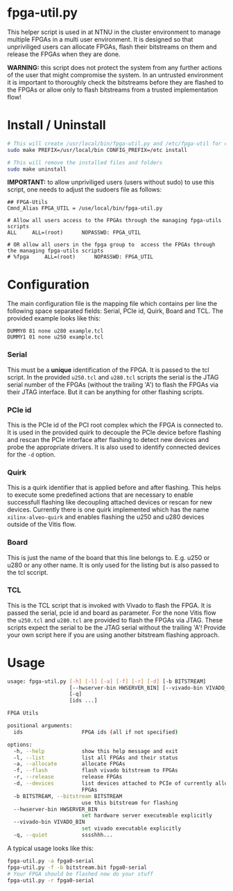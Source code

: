 # fpga-util.py

This helper script is used in at NTNU in the cluster environment to manage multiple FPGAs in a multi user environment. It is designed so that unpriviliged users can allocate FPGAs, flash their bitstreams on them and release the FPGAs when they are done.

**WARNING:** this script does not protect the system from any further actions of the user that might compromise the system. In an untrusted environment it is important to thoroughly check the bitstreams before they are flashed to the FPGAs or allow only to flash bitstreams from a trusted implementation flow!

# Install / Uninstall

```bash
# This will create /usr/local/bin/fpga-util.py and /etc/fpga-util for configs
sudo make PREFIX=/usr/local/bin CONFIG_PREFIX=/etc install

# This will remove the installed files and folders
sudo make uninstall
```

**IMPORTANT:** to allow unpriviliged users (users without sudo) to use this script, one needs to adjust the sudoers file as follows:
```text
## FPGA-Utils
Cmnd_Alias FPGA_UTIL = /use/local/bin/fpga-util.py

# Allow all users access to the FPGAs through the managing fpga-utils scripts
ALL     ALL=(root)      NOPASSWD: FPGA_UTIL

# OR allow all users in the fpga group to  access the FPGAs through the managing fpga-utils scripts
# %fpga     ALL=(root)      NOPASSWD: FPGA_UTIL
```

# Configuration

The main configuration file is the mapping file which contains per line the following space separated fields: Serial, PCIe id, Quirk, Board and TCL. The  provided example looks like this:

```text
DUMMY0 81 none u280 example.tcl
DUMMY1 01 none u250 example.tcl
```

### Serial

This must be a **unique** identification of the FPGA. It is passed to the tcl script. In the provided `u250.tcl` and `u280.tcl` scripts the serial is the JTAG serial number of the FPGAs (without the trailing 'A') to flash the FPGAs via their JTAG interface. But it can be anything for other flashing scripts.

### PCIe id

This is the PCIe id of the PCI root complex which the FPGA is connected to. It is used in the provided quirk to decouple the PCIe device before flashing and rescan the PCIe interface after flashing to detect new devices and probe the appropriate drivers. It is also used to identify connected devices for the `-d` option.

### Quirk

This is a quirk identifier that is applied before and after flashing. This helps to execute some predefined actions that are necessary to enable successfull flashing like decoupling attached devices or rescan for new devices. Currently there is one quirk implemented which has the name `xilinx-alveo-quirk` and enables flashing the u250 and u280 devices outside of the Vitis flow.

### Board

This is just the name of the board that this line belongs to. E.g. u250 or u280 or any other name. It is only used for the listing but is also passed to the tcl sccript.

### TCL

This is the TCL script that is invoked with Vivado to flash the FPGA. It is passed the serial, pcie id and board as parameter. For the none Vitis flow the `u250.tcl` and `u280.tcl` are provided to flash the FPGAs via JTAG. These scripts expect the serial to be the JTAG serial without the trailing 'A'! Provide your own script here if you are using another bitstream flashing approach.

# Usage

```bash
usage: fpga-util.py [-h] [-l] [-a] [-f] [-r] [-d] [-b BITSTREAM]
                    [--hwserver-bin HWSERVER_BIN] [--vivado-bin VIVADO_BIN]
                    [-q]
                    [ids ...]

FPGA Utils

positional arguments:
  ids                   FPGA ids (all if not specified)

options:
  -h, --help            show this help message and exit
  -l, --list            list all FPGAs and their status
  -a, --allocate        allocate FPGAs
  -f, --flash           flash vivado bitstream to FPGAs
  -r, --release         release FPGAs
  -d, --devices         list devices attached to PCIe of currently allocated
                        FPGAs
  -b BITSTREAM, --bitstream BITSTREAM
                        use this bitstream for flashing
  --hwserver-bin HWSERVER_BIN
                        set hardware server executeable explicitly
  --vivado-bin VIVADO_BIN
                        set vivado executable explicitly
  -q, --quiet           sssshhh...
```

A typical usage looks like this:
```bash
fpga-util.py -a fpga0-serial
fpga-util.py -f -b bitstream.bit fpga0-serial
# Your FPGA should be flashed now do your stuff
fpga-util.py -r fpga0-serial
```
